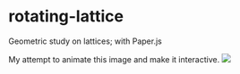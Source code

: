 # rotating-lattice
Geometric study on lattices; with Paper.js

My attempt to animate this image and make it interactive.
![](http://static1.squarespace.com/static/5155d350e4b0e1be884304d7/515cbfc8e4b04b67e104e21b/515cbfc9e4b0875140c526d6/1365032912932/vintagephoto_01_triangle.jpg)
